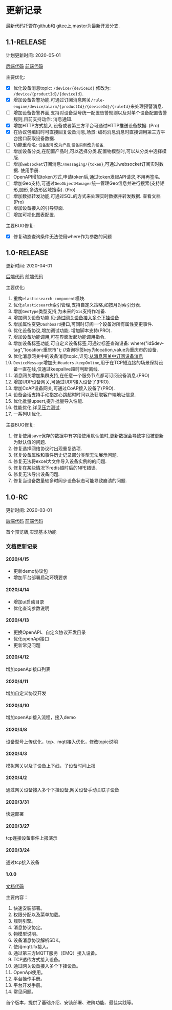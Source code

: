 # 更新记录

最新代码托管在[github](https://github.com/jetlinks/jetlinks-community)和
[gitee](https://gitee.com/jetlinks/jetlinks-community)上,master为最新开发分支.

## 1.1-RELEASE

计划更新时间: 2020-05-01

[后端代码](https://github.com/jetlinks/jetlinks-community/tree/1.1)
[前端代码](https://github.com/jetlinks/jetlinks-ui-antd/tree/1.1)

主要优化:

- [x] 优化设备消息topic: `/device/{deviceId}` 修改为: `/device/{productId}/{deviceId}`.
- [x] 增加设备告警功能.可通过订阅消息网关`/rule-engine/device/alarm/{productId}/{deviceId}/{ruleId}`来处理预警消息.
- [ ] 增加设备告警界面,支持对设备型号统一配置告警规则以及对单个设备配置告警规则,目前支持动作: 消息通知.
- [x] 增加HTTP方式接入,设备或者第三方平台可通过HTTP推送设备数据. (Pro)
- [x] 在协议包编码时可直接回复设备消息,场景: 编码消息消息时直接调用第三方平台接口获取设备数据.
- [ ] 功能重命名: `设备型号`改为`产品`,`设备实例`改为`设备`.
- [ ] 增加设备分类,在配置产品时,可以选择分类.配置物模型时,可以从分类中选择模版.
- [ ] 增加`websocket`订阅消息:`/messaging/{token}`,可通过websocket订阅实时数据. 使用手册.
- [ ] OpenAPI增加token方式,申请token后,通过token发起API请求,不用再签名.
- [ ] 增加Geo支持,可通过`GeoObjectManager`统一管理Geo信息并进行搜索(支持矩形,圆形,多边形区域搜索). (Pro)
- [ ] 增加数据转发功能,可通过SQL的方式来处理实时数据并转发数据. 查看文档 (Pro)
- [ ] 增加设备接入的引导界面.
- [ ] 增加可视化图表配置.

主要BUG修复:

- [x] 修复动态查询条件无法使用where作为参数的问题


## 1.0-RELEASE

更新时间: 2020-04-01

[后端代码](https://github.com/jetlinks/jetlinks-community/tree/1.0)
[前端代码](https://github.com/jetlinks/jetlinks-ui-antd/tree/1.0)

主要优化:

1. 重构`elasticsearch-component`模块.
2. 优化`elasticsearch`索引管理,支持自定义策略,如按月对索引分表.
3. 增加`GeoType`类型支持,为未来的`Gis`支持作准备.
4. 增加网关设备功能.见:[通过网关设备接入多个下挂设备](../best-practices/device-gateway-connection.md)
5. 增加属性变更`Dashboard`接口,可同时订阅一个设备对所有属性变更事件.
6. 优化设备协议,增加调试功能. 增加脚本支持(PRO).
7. 增加设备功能调用,可在界面发起功能调用指令.
8. 增加设备标签功能,可自定义设备标签,可通过标签查询设备: where("id$dev-tag","location:重庆市"); //查询标签key为location,value为重庆市的设备.
9. 优化消息网关中的设备消息topic,详见:[从消息网关中订阅设备消息](/dev-guide/subscribe-device-message.md)
10. `DeviceMessage`增加头:`Headers.keepOnline`,用于在TCP短连接的场景保持设备一直在线,仅通过keepalive超时判断离线.
11. 消息网关增加集群支持,在任意一个服务节点都可订阅设备消息.(PRO)
12. 增加UDP设备网关,可通过UDP接入设备了(PRO).
13. 增加CoAP设备网关,可通过CoAP接入设备了(PRO).
14. 设备会话支持手动指定心跳超时时间以及获取客户端地址信息.
15. 优化批量upsert,提升批量导入性能.
16. 性能优化,详见[压力测试](../advancement-guide/benchmark.md).
17. 一系列UI优化.

主要BUG修复:

1. 修复使用save保存的数据中有字段使用默认值时,更新数据会导致字段被更新为默认值的问题.
2. 修复选择网络协议时出现重复选项.
3. 修复设备属性和事件历史记录部分类型无法展示问题.
4. 修复无法将excel大文件导入设备实例的的问题.
5. 修复在某些情况下redis超时后的NPE错误.
6. 修复无法导出设备问题.
7. 修复当设备数量较多时同步设备状态可能导致崩溃的问题.

## 1.0-RC

更新时间: 2020-03-01

[后端代码](https://github.com/jetlinks/jetlinks-community/tree/1.0-RC)
[前端代码](https://github.com/jetlinks/jetlinks-ui-antd/tree/1.0-RC)

首个预览版,实现基本功能
### 文档更新记录

#### 2020/4/15
- 更新demo协议包
- 增加平台部署启动环境要求

#### 2020/4/14
- 增加ui启动目录
- 优化查询参数说明

#### 2020/4/13
- 更换OpenAPI、自定义协议开发目录  
- 优化openApi接口
- 更新常见问题

#### 2020/4/12
增加openApi接口列表

#### 2020/4/11
增加自定义协议开发

#### 2020/4/10
增加openApi接入流程，接入demo

#### 2020/4/8 
设备型号上传优化，tcp、mqtt接入优化，修改topic说明

#### 2020/4/3
模拟网关以及子设备上下线，子设备时间上报

#### 2020/4/2
通过网关设备接入多个下挂设备,网关设备手动关联子设备

#### 2020/3/31
快速部署

#### 2020/3/27 

tcp连接设备事件上报演示

#### 2020/3/24

通过tcp接入设备

#### 1.0.0

[文档代码](https://github.com/jetlinks/jetlinks-docs)

主要内容：

1. 快速安装部署。
2. 权限分配以及菜单加载。
3. 规则引擎。
4. 消息协议协定。
5. 物模型说明。
6. 设备消息协议解析SDK。
7. 使用mqtt.fx接入。
8. 通过第三方MQTT服务（EMQ）接入设备。
9. TCP透传方式接入设备。
10. 通过网关设备接入多个下挂设备。
11. OpenApi使用。
12. 平台操作手册。
13. 平台开发手册。
14. 常见问题。

首个版本，提供了基础介绍、安装部署、进阶功能、最佳实践等。